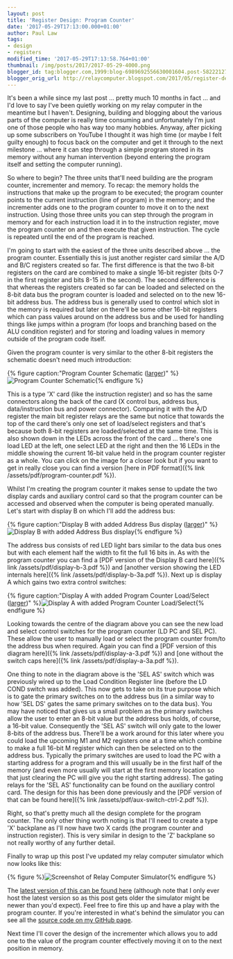 ```yaml
---
layout: post
title: 'Register Design: Program Counter'
date: '2017-05-29T17:13:00.000+01:00'
author: Paul Law
tags:
- design
- registers
modified_time: '2017-05-29T17:13:58.764+01:00'
thumbnail: /img/posts/2017/2017-05-29-4000.png
blogger_id: tag:blogger.com,1999:blog-6989692556630001604.post-5822212752536364773
blogger_orig_url: http://relaycomputer.blogspot.com/2017/05/register-design-program-counter.html
---
```


It's been a while since my last post ... pretty much 10 months in fact ... and 
I'd love to say I've been quietly working on my relay computer in the meantime 
but I haven't. Designing, building and blogging about the various parts of the 
computer is really time consuming and unfortunately I'm just one of those 
people who has way too many hobbies. Anyway, after picking up some subscribers 
on YouTube I thought it was high time (or maybe I felt guilty enough) to focus 
back on the computer and get it through to the next milestone ... where it can 
step through a simple program stored in its memory without any human 
intervention (beyond entering the program itself and setting the computer 
running).

So where to begin? The three units that'll need building 
are the program counter, incrementer and memory. To recap: the memory holds 
the instructions that make up the program to be executed; the program counter 
points to the current instruction (line of program) in the memory; and the 
incrementer adds one to the program counter to move it on to the next 
instruction. Using those three units you can step through the program in 
memory and for each instruction load it in to the instruction register, move 
the program counter on and then execute that given instruction. The cycle is 
repeated until the end of the program is reached.

I'm going to 
start with the easiest of the three units described above ... the program 
counter. Essentially this is just another register card similar the A/D and 
B/C registers created so far. The first difference is that the two 8-bit 
registers on the card are combined to make a single 16-bit register (bits 0-7 
in the first register and bits 8-15 in the second). The second difference is 
that whereas the registers created so far can be loaded and selected on the 
8-bit data bus the program counter is loaded and selected on to the new 16-bit 
address bus. The address bus is generally used to control which slot in the 
memory is required but later on there'll be some other 16-bit registers which 
can pass values around on the address bus and be used for handling things like 
jumps within a program (for loops and branching based on the ALU condition 
register) and for storing and loading values in memory outside of the program 
code itself.

Given the program counter is very similar to the other 
8-bit registers the schematic doesn't need much introduction:

{% figure caption:"Program Counter Schematic ([larger](/assets/img/posts/2017/2017-05-29-1000.png))" %}![Program Counter Schematic](/assets/img/posts/2017/2017-05-29-0000.png){% endfigure %}

This is a type 'X' 
card (like the instruction register) and so has the same connectors along the 
back of the card (X control bus, address bus, data/instruction bus and power 
connector). Comparing it with the A/D register the main bit register relays 
are the same but notice that towards the top of the card there's only one set 
of load/select registers and that's because both 8-bit registers are 
loaded/selected at the same time. This is also shown down in the LEDs across 
the front of the card ... there's one load LED at the left, one select LED at 
the right and then the 16 LEDs in the middle showing the current 16-bit value 
held in the program counter register as a whole. You can click on the image 
for a closer look but if you want to get in really close you can find a version [here in PDF format]({% link /assets/pdf/program-counter.pdf %}).

Whilst I'm 
creating the program counter it makes sense to update the two display cards 
and auxiliary control card so that the program counter can be accessed and 
observed when the computer is being operated manually. Let's start with 
display B on which I'll add the address bus:

{% figure caption:"Display B with added Address Bus display ([larger](/assets/img/posts/2017/2017-05-29-1001.png))" %}![Display B with added Address Bus display](/assets/img/posts/2017/2017-05-29-0001.png){% endfigure %}

The 
address bus consists of red LED light bars similar to the data bus ones but 
with each element half the width to fit the full 16 bits in. As with the 
program counter you can find a [PDF version of the Display B card here]({% link /assets/pdf/display-b-3.pdf %}) and [another version showing the LED internals here]({% link /assets/pdf/display-b-3a.pdf %}). Next up is 
display A which gains two extra control switches:

{% figure caption:"Display A with added Program Counter Load/Select ([larger](/assets/img/posts/2017/2017-05-29-1002.png))" %}![Display A with added Program Counter Load/Select](/assets/img/posts/2017/2017-05-29-0002.png){% endfigure %}

Looking towards the centre of the diagram above you can see the 
new load and select control switches for the program counter (LD PC and SEL 
PC). These allow the user to manually load or select the program counter 
from/to the address bus when required. Again you can find a [PDF version of this diagram here]({% link /assets/pdf/display-a-3.pdf %}) and [one without the switch caps here]({% link /assets/pdf/display-a-3a.pdf %}).

One thing to 
note in the diagram above is the 'SEL AS' switch which was previously wired up 
to the Load Condition Register line (before the LD COND switch was added). 
This now gets to take on its true purpose which is to gate the primary 
switches on to the address bus (in a similar way to how 'SEL DS' gates the 
same primary switches on to the data bus). You may have noticed that gives us 
a small problem as the primary switches allow the user to enter an 8-bit value 
but the address bus holds, of course, a 16-bit value. Consequently the 'SEL 
AS' switch will only gate to the lower 8-bits of the address bus. There'll be 
a work around for this later where you could load the upcoming M1 and M2 
registers one at a time which combine to make a full 16-bit M register which 
can then be selected on to the address bus. Typically the primary switches are 
used to load the PC with a starting address for a program and this will 
usually be in the first half of the memory (and even more usually will start 
at the first memory location so that just clearing the PC will give you the 
right starting address). The gating relays for the 'SEL AS' functionality can 
be found on the auxiliary control card. The design for this has been done 
previously and the [PDF version of that can be found here]({% link /assets/pdf/aux-switch-ctrl-2.pdf %}).

Right, 
so that's pretty much all the design complete for the program counter. The 
only other thing worth noting is that I'll need to create a type 'X' backplane 
as I'll now have two X cards (the program counter and instruction register). 
This is very similar in design to the 'Z' backplane so not really worthy of 
any further detail.

Finally to wrap up this post I've updated my 
relay computer simulator which now looks like this:

{% figure %}![Screenshot of Relay Computer Simulator](/assets/img/posts/2017/2017-05-29-0003.png){% endfigure %}

The [latest version of this can be found here](http://80nd.co.uk/relaycomputer/) 
(although note that I only ever host the latest version 
so as this post gets older the simulator might be newer than you'd expect). 
Feel free to fire this up and have a play with the program counter. If you're 
interested in what's behind the simulator you can see all the 
[source code on my GitHub page](https://github.com/paul80nd/relay-computer).

Next time I'll cover the design of the 
incrementer which allows you to add one to the value of the program counter 
effectively moving it on to the next position in memory.


 